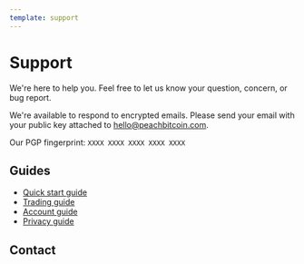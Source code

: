 ```yaml
---
template: support
---
```

# Support

We're here to help you. Feel free to let us know your question, concern, or bug report.

We're available to respond to encrypted emails.
Please send your email with your public key attached to [hello@peachbitcoin.com](mailto:hello@peachbitcoin.com).

Our PGP fingerprint: `XXXX XXXX XXXX XXXX XXXX`

## Guides

- [Quick start guide](/faq-quickstart/)
- [Trading guide](/faq-trading/)
- [Account guide](/faq-account/)
- [Privacy guide](/faq-privacy/)

## Contact
